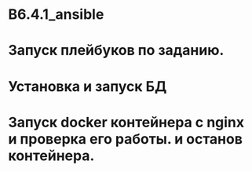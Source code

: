# B6.4.1_ansible
# Запуск плейбуков по заданию.
# Установка и запуск БД
# Запуск docker контейнера с nginx и проверка его работы. и останов контейнера.
